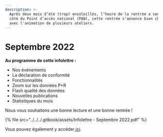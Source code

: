 ```yaml
---
description: >-
  Après deux mois d’été (trop) ensoleillés, l’heure de la rentrée a sonné ! Du
  côté du Point d’accès national (PAN), cette rentrée s’annonce bien chargée
  avec l'animation de plusieurs ateliers.
---
```


# Septembre 2022

**Au programme de cette infolettre :**

* Nos événements
* La déclaration de conformité&#x20;
* Fonctionnalités&#x20;
* Zoom sur les données P+R
* Flash qualité des données
* Nouvelles publications&#x20;
* Statistiques du mois&#x20;

Nous vous souhaitons une bonne lecture et une bonne rentrée !

{% file src="../../../.gitbook/assets/Infolettre - Septembre 2022.pdf" %}

Vous pouvez également y accéder[ ici](https://mailchi.mp/ed9f65143134/infolettre-septembre-2022).
